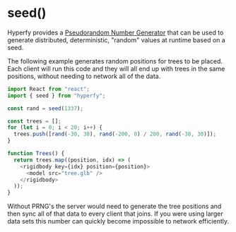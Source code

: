 # seed()

Hyperfy provides a [Pseudorandom Number Generator](https://en.wikipedia.org/wiki/Pseudorandom_number_generator) that can be used to generate distributed, deterministic, "random" values at runtime based on a seed.

The following example generates random positions for trees to be placed. Each client will run this code and they will all end up with trees in the same positions, without needing to network all of the data.

```js
import React from "react";
import { seed } from "hyperfy";

const rand = seed(1337);

const trees = [];
for (let i = 0; i < 20; i++) {
  trees.push([rand(-30, 30), rand(-200, 0) / 200, rand(-30, 30)]);
}

function Trees() {
  return trees.map((position, idx) => (
    <rigidbody key={idx} position={position}>
      <model src="tree.glb" />
    </rigidbody>
  ));
}
```

Without PRNG's the server would need to generate the tree positions and then sync all of that data to every client that joins. If you were using larger data sets this number can quickly become impossible to network efficiently.
